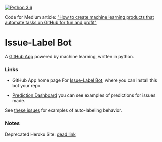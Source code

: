 [![Python 3.6](https://img.shields.io/badge/python-3.6-blue.svg)](https://www.python.org/downloads/release/python-360/)

Code for Medium article: ["How to create machine learning products that automate tasks on GitHub for fun and profit"]()

# Issue-Label Bot

A [GitHub App](https://developer.github.com/apps/) powered by machine learning, written in python.

### Links

 - GitHub App home page For [Issue-Label Bot](https://github.com/apps/issue-label-bot), where you can install this bot your repo.

 - [Prediction Dashboard](http://mlbot.net:3000/) you can see examples of predictions for issues made.

See [these issues](https://github.com/hamelsmu/example-github-app/issues) for examples of auto-labeling behavior.


### Notes

Deprecated Heroku Site: [dead link](https://fathomless-forest-27162.herokuapp.com/)